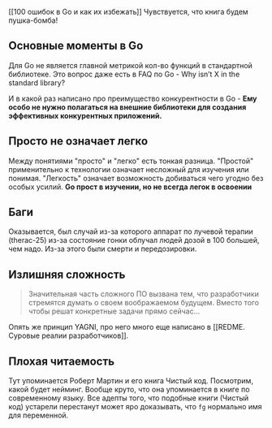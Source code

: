[[100 ошибок в Go и как их избежать]]
Чувствуется, что книга будем пушка-бомба! 

## Основные моменты в Go

Для Go не является главной метрикой кол-во функций в стандартной библиотеке. Это вопрос даже есть в FAQ по Go - Why isn’t X in the standard library? 

И в какой раз написано про преимущество конкурентности в Go - **Ему особо не нужно полагаться на внешние библиотеки для создания эффективных конкурентных приложений.**

## Просто не означает легко
Между понятиями "просто" и "легко" есть тонкая разница. "Простой" применительно к технологии означает несложный для изучения или понимая. "Легкость" означает возможность добиваться чего угодно без особых усилий. **Go прост в изучении, но не всегда легок в освоении**

## Баги
Оказывается, был случай из-за которого аппарат по лучевой терапии (therac-25) из-за состояние гонки облучал людей дозой в 100 большей, чем надо. Из-за этого были смерти и передозировки. 

## Излишняя сложность
> Значительная часть сложного ПО вызвана тем, что разработчики стремятся думать о своем воображаемом будущем. Вместо того чтобы решат конкретные задачи прямо сейчас...

Опять же принцип YAGNI, про него много еще написано в [[REDME. Суровые реалии разработчиков]]. 

## Плохая читаемость
Тут упоминается Роберт Мартин и его книга Чистый код. Посмотрим, какой будет нейминг. Вообще круто, что она упоминается в книге по современному языку. Все адепты того, что подобные книги (Чистый код) устарели перестанут может яро доказывать, что `fg` нормально имя для переменной. 